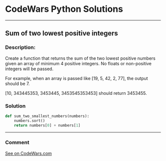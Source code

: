 # CodeWars Python Solutions

---

## Sum of two lowest positive integers


### Description:

Create a function that returns the sum of the two lowest positive numbers given an array of minimum 4 positive integers. No floats or non-positive integers will be passed.

For example, when an array is passed like [19, 5, 42, 2, 77], the output should be 7.

[10, 343445353, 3453445, 3453545353453] should return 3453455.

### Solution


```python
def sum_two_smallest_numbers(numbers):
    numbers.sort()
    return numbers[0] + numbers[1]
```

---
### Comment



[See on CodeWars.com](https://www.codewars.com/users/ITRonin)
